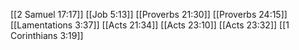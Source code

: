 [[2 Samuel 17:17]]
[[Job 5:13]]
[[Proverbs 21:30]]
[[Proverbs 24:15]]
[[Lamentations 3:37]]
[[Acts 21:34]]
[[Acts 23:10]]
[[Acts 23:32]]
[[1 Corinthians 3:19]]
